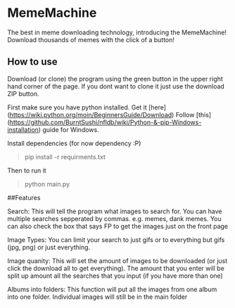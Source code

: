 # MemeMachine

The best in meme downloading technology, introducing the MemeMachine! Download thousands of memes with the click of a button!

## How to use

Download (or clone) the program using the green button in the upper right hand corner of the page.
If you dont want to clone it just use the download ZIP button.

First make sure you have python installed. Get it [here] (https://wiki.python.org/moin/BeginnersGuide/Download)
Follow [this] (https://github.com/BurntSushi/nfldb/wiki/Python-&-pip-Windows-installation) guide for Windows.

Install dependencies (for now dependency :P)

> pip install -r requirments.txt


Then to run it

> python main.py

##Features

Search: This will tell the program what images to search for. You can have multiple searches sepperated by commas. e.g. memes, dank memes. You can also check the box that says FP to get the images just on the front page

Image Types: You can limit your search to just gifs or to everything but gifs (jpg, png) or just everything.

Image quanity: This will set the amount of images to be downloaded (or just click the download all to get everything). The amount that you enter will be split up amount all the searches that you input (if you have more than one)

Albums into folders: This function will put all the images from one album into one folder. Individual images will still be in the main folder
